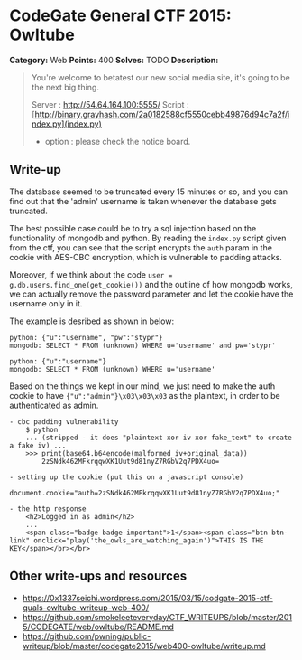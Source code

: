 # CodeGate General CTF 2015: Owltube

**Category:** Web
**Points:** 400
**Solves:** TODO
**Description:** 

> You're welcome to betatest our new social media site, it's going to be the next big thing.
> 
> Server : http://54.64.164.100:5555/
> Script : [http://binary.grayhash.com/2a0182588cf5550cebb49876d94c7a2f/index.py](index.py)
> 
> - option : please check the notice board.

## Write-up

The database seemed to be truncated every 15 minutes or so, and you can find out that the 'admin' username is taken whenever the database gets truncated.

The best possible case could be to try a sql injection based on the functionality of mongodb and python.
By reading the `index.py` script given from the ctf, you can see that the script encrypts the `auth` param in the cookie with AES-CBC encryption, which is vulnerable to padding attacks.

Moreover, if we think about the code `user = g.db.users.find_one(get_cookie())` and the outline of how mongodb works,
we can actually remove the password parameter and let the cookie have the username only in it.

The example is desribed as shown in below:
```
python: {"u":"username", "pw":"stypr"}
mongodb: SELECT * FROM (unknown) WHERE u='username' and pw='stypr'

python: {"u":"username"}
mongodb: SELECT * FROM (unknown) WHERE u='username'
```

Based on the things we kept in our mind, we just need to make the auth cookie to have `{"u":"admin"}\x03\x03\x03` as the plaintext, in order to be authenticated as admin.

```
- cbc padding vulnerability
    $ python
    ... (stripped - it does "plaintext xor iv xor fake_text" to create a fake iv) ...
    >>> print(base64.b64encode(malformed_iv+original_data))
        2zSNdk462MFkrqqwXK1Uut9d81nyZ7RGbV2q7PDX4uo=

- setting up the cookie (put this on a javascript console)
    document.cookie="auth=2zSNdk462MFkrqqwXK1Uut9d81nyZ7RGbV2q7PDX4uo;"

- the http response
    <h2>Logged in as admin</h2> 
    ...
    <span class="badge badge-important">1</span><span class="btn btn-link" onclick="play('the_owls_are_watching_again')">THIS IS THE KEY</span></br></br>
```


## Other write-ups and resources

* <https://0x1337seichi.wordpress.com/2015/03/15/codgate-2015-ctf-quals-owltube-writeup-web-400/>
* <https://github.com/smokeleeteveryday/CTF_WRITEUPS/blob/master/2015/CODEGATE/web/owltube/README.md>
* <https://github.com/pwning/public-writeup/blob/master/codegate2015/web400-owltube/writeup.md>
